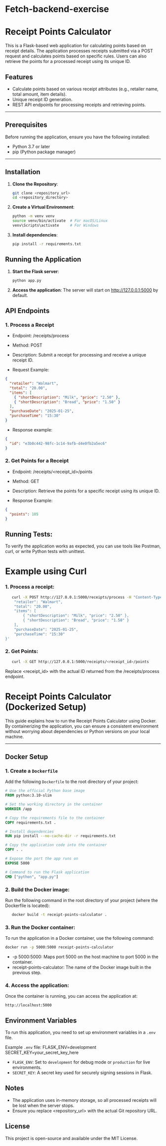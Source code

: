 # Fetch-backend-exercise

# Receipt Points Calculator

This is a Flask-based web application for calculating points based on receipt details. The application processes receipts submitted via a POST request and calculates points based on specific rules. Users can also retrieve the points for a processed receipt using its unique ID.

## Features

- Calculate points based on various receipt attributes (e.g., retailer name, total amount, item details).
- Unique receipt ID generation.
- REST API endpoints for processing receipts and retrieving points.

---

## Prerequisites

Before running the application, ensure you have the following installed:

- Python 3.7 or later
- pip (Python package manager)

---

## Installation

1. **Clone the Repository**:
   ```bash
   git clone <repository_url>
   cd <repository_directory>

2. **Create a Virtual Environment**:
   ```bash
   python -m venv venv
   source venv/bin/activate  # For macOS/Linux
   venv\Scripts\activate     # For Windows

3. **Install dependencies**:
   ```bash
   pip install -r requirements.txt

## Running the Application

1. **Start the Flask server**:
   ```bash
   python app.py

2. **Access the application**: The server will start on http://127.0.0.1:5000 by default.

## API Endpoints

### 1. Process a Receipt

- Endpoint: /receipts/process

- Method: POST

- Description: Submit a receipt for processing and receive a unique receipt ID.

- Request Example:
```json
{
  "retailer": "Walmart",
  "total": "20.00",
  "items": [
    { "shortDescription": "Milk", "price": "2.50" },
    { "shortDescription": "Bread", "price": "1.50" }
  ],
  "purchaseDate": "2025-01-25",
  "purchaseTime": "15:30"
}
```

- Response example:
```json
{
  "id": "e3b0c442-98fc-1c14-9afb-d4e0fb2a5ec6"
}
```

### 2. Get Points for a Receipt

- Endpoint: /receipts/<receipt_id>/points

- Method: GET

- Description: Retrieve the points for a specific receipt using its unique ID.

- Response Example:
```json
{
  "points": 105
}
```

## Running Tests:

To verify the application works as expected, you can use tools like Postman, curl, or write Python tests with unittest.

# Example using Curl

### 1. Process a receipt:
```bash
   curl -X POST http://127.0.0.1:5000/receipts/process -H "Content-Type: application/json" -d '{
    "retailer": "Walmart",
    "total": "20.00",
    "items": [
        { "shortDescription": "Milk", "price": "2.50" },
        { "shortDescription": "Bread", "price": "1.50" }
    ],
    "purchaseDate": "2025-01-25",
    "purchaseTime": "15:30"
}'
```

### 2. Get Points:

```bash
   curl -X GET http://127.0.0.1:5000/receipts/<receipt_id>/points
```

Replace <receipt_id> with the actual ID returned from the /receipts/process endpoint.

# Receipt Points Calculator (Dockerized Setup)

This guide explains how to run the Receipt Points Calculator using Docker. By containerizing the application, you can ensure a consistent environment without worrying about dependencies or Python versions on your local machine.

---

## Docker Setup

### 1. Create a `Dockerfile`

Add the following `Dockerfile` to the root directory of your project:

```dockerfile
# Use the official Python base image
FROM python:3.10-slim

# Set the working directory in the container
WORKDIR /app

# Copy the requirements file to the container
COPY requirements.txt .

# Install dependencies
RUN pip install --no-cache-dir -r requirements.txt

# Copy the application code into the container
COPY . .

# Expose the port the app runs on
EXPOSE 5000

# Command to run the Flask application
CMD ["python", "app.py"]
```

### 2. Build the Docker image:

Run the following command in the root directory of your project (where the Dockerfile is located):

```bash
   docker build -t receipt-points-calculator .
```

### 3. Run the Docker container:

To run the application in a Docker container, use the following command:
```bash
docker run -p 5000:5000 receipt-points-calculator
```
- -p 5000:5000: Maps port 5000 on the host machine to port 5000 in the container.
- receipt-points-calculator: The name of the Docker image built in the previous step.

### 4. Access the application:

Once the container is running, you can access the application at:
```arduino
http://localhost:5000
```

## Environment Variables
To run this application, you need to set up environment variables in a `.env` file.

Example `.env` file:
FLASK_ENV=development
SECRET_KEY=your_secret_key_here

- `FLASK_ENV`: Set to `development` for debug mode or `production` for live environments.
- `SECRET_KEY`: A secret key used for securely signing sessions in Flask.


## Notes
- The application uses in-memory storage, so all processed receipts will be lost when the server stops.
- Ensure you replace <repository_url> with the actual Git repository URL.

## License

This project is open-source and available under the MIT License.









